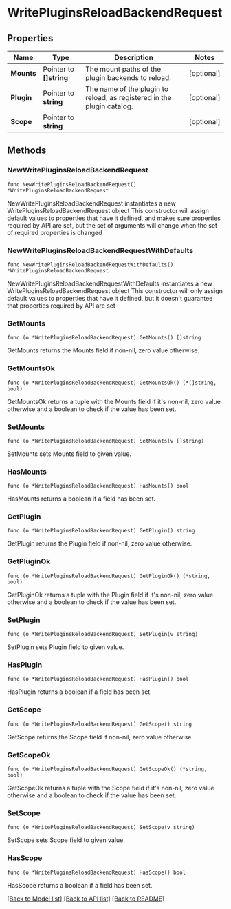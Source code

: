 # WritePluginsReloadBackendRequest

## Properties

Name | Type | Description | Notes
------------ | ------------- | ------------- | -------------
**Mounts** | Pointer to **[]string** | The mount paths of the plugin backends to reload. | [optional] 
**Plugin** | Pointer to **string** | The name of the plugin to reload, as registered in the plugin catalog. | [optional] 
**Scope** | Pointer to **string** |  | [optional] 

## Methods

### NewWritePluginsReloadBackendRequest

`func NewWritePluginsReloadBackendRequest() *WritePluginsReloadBackendRequest`

NewWritePluginsReloadBackendRequest instantiates a new WritePluginsReloadBackendRequest object
This constructor will assign default values to properties that have it defined,
and makes sure properties required by API are set, but the set of arguments
will change when the set of required properties is changed

### NewWritePluginsReloadBackendRequestWithDefaults

`func NewWritePluginsReloadBackendRequestWithDefaults() *WritePluginsReloadBackendRequest`

NewWritePluginsReloadBackendRequestWithDefaults instantiates a new WritePluginsReloadBackendRequest object
This constructor will only assign default values to properties that have it defined,
but it doesn't guarantee that properties required by API are set

### GetMounts

`func (o *WritePluginsReloadBackendRequest) GetMounts() []string`

GetMounts returns the Mounts field if non-nil, zero value otherwise.

### GetMountsOk

`func (o *WritePluginsReloadBackendRequest) GetMountsOk() (*[]string, bool)`

GetMountsOk returns a tuple with the Mounts field if it's non-nil, zero value otherwise
and a boolean to check if the value has been set.

### SetMounts

`func (o *WritePluginsReloadBackendRequest) SetMounts(v []string)`

SetMounts sets Mounts field to given value.

### HasMounts

`func (o *WritePluginsReloadBackendRequest) HasMounts() bool`

HasMounts returns a boolean if a field has been set.

### GetPlugin

`func (o *WritePluginsReloadBackendRequest) GetPlugin() string`

GetPlugin returns the Plugin field if non-nil, zero value otherwise.

### GetPluginOk

`func (o *WritePluginsReloadBackendRequest) GetPluginOk() (*string, bool)`

GetPluginOk returns a tuple with the Plugin field if it's non-nil, zero value otherwise
and a boolean to check if the value has been set.

### SetPlugin

`func (o *WritePluginsReloadBackendRequest) SetPlugin(v string)`

SetPlugin sets Plugin field to given value.

### HasPlugin

`func (o *WritePluginsReloadBackendRequest) HasPlugin() bool`

HasPlugin returns a boolean if a field has been set.

### GetScope

`func (o *WritePluginsReloadBackendRequest) GetScope() string`

GetScope returns the Scope field if non-nil, zero value otherwise.

### GetScopeOk

`func (o *WritePluginsReloadBackendRequest) GetScopeOk() (*string, bool)`

GetScopeOk returns a tuple with the Scope field if it's non-nil, zero value otherwise
and a boolean to check if the value has been set.

### SetScope

`func (o *WritePluginsReloadBackendRequest) SetScope(v string)`

SetScope sets Scope field to given value.

### HasScope

`func (o *WritePluginsReloadBackendRequest) HasScope() bool`

HasScope returns a boolean if a field has been set.


[[Back to Model list]](../README.md#documentation-for-models) [[Back to API list]](../README.md#documentation-for-api-endpoints) [[Back to README]](../README.md)


